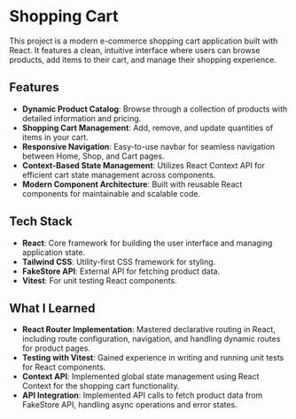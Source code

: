 # Shopping Cart

This project is a modern e-commerce shopping cart application built with React. It features a clean, intuitive interface where users can browse products, add items to their cart, and manage their shopping experience.

## Features

- **Dynamic Product Catalog**: Browse through a collection of products with detailed information and pricing.
- **Shopping Cart Management**: Add, remove, and update quantities of items in your cart.
- **Responsive Navigation**: Easy-to-use navbar for seamless navigation between Home, Shop, and Cart pages.
- **Context-Based State Management**: Utilizes React Context API for efficient cart state management across components.
- **Modern Component Architecture**: Built with reusable React components for maintainable and scalable code.

## Tech Stack

- **React**: Core framework for building the user interface and managing application state.
- **Tailwind CSS**: Utility-first CSS framework for styling.
- **FakeStore API**: External API for fetching product data.
- **Vitest**: For unit testing React components.

## What I Learned

- **React Router Implementation**: Mastered declarative routing in React, including route configuration, navigation, and handling dynamic routes for product pages.
- **Testing with Vitest**: Gained experience in writing and running unit tests for React components.
- **Context API**: Implemented global state management using React Context for the shopping cart functionality.
- **API Integration**: Implemented API calls to fetch product data from FakeStore API, handling async operations and error states.
